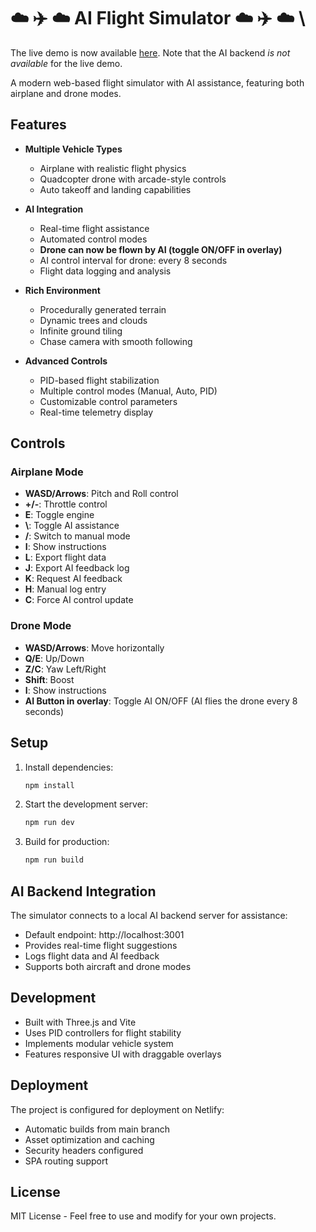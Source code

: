 # ☁️ ✈️ ☁️ AI Flight Simulator ☁️ ✈️ ☁️ \

The live demo is now available [here](https://aiflightsim.netlify.app). Note that the AI backend *is not available* for the live demo.  

A modern web-based flight simulator with AI assistance, featuring both airplane and drone modes.

## Features

- **Multiple Vehicle Types**
  - Airplane with realistic flight physics
  - Quadcopter drone with arcade-style controls
  - Auto takeoff and landing capabilities

- **AI Integration**
  - Real-time flight assistance
  - Automated control modes
  - **Drone can now be flown by AI (toggle ON/OFF in overlay)**
  - AI control interval for drone: every 8 seconds
  - Flight data logging and analysis

- **Rich Environment**
  - Procedurally generated terrain
  - Dynamic trees and clouds
  - Infinite ground tiling
  - Chase camera with smooth following

- **Advanced Controls**
  - PID-based flight stabilization
  - Multiple control modes (Manual, Auto, PID)
  - Customizable control parameters
  - Real-time telemetry display

## Controls

### Airplane Mode
- **WASD/Arrows**: Pitch and Roll control
- **+/-**: Throttle control
- **E**: Toggle engine
- **\\**: Toggle AI assistance
- **/**:  Switch to manual mode
- **I**: Show instructions
- **L**: Export flight data
- **J**: Export AI feedback log
- **K**: Request AI feedback
- **H**: Manual log entry
- **C**: Force AI control update

### Drone Mode
- **WASD/Arrows**: Move horizontally
- **Q/E**: Up/Down
- **Z/C**: Yaw Left/Right
- **Shift**: Boost
- **I**: Show instructions
- **AI Button in overlay**: Toggle AI ON/OFF (AI flies the drone every 8 seconds)

## Setup

1. Install dependencies:
   ```bash
   npm install
   ```

2. Start the development server:
   ```bash
   npm run dev
   ```

3. Build for production:
   ```bash
   npm run build
   ```

## AI Backend Integration

The simulator connects to a local AI backend server for assistance:
- Default endpoint: http://localhost:3001
- Provides real-time flight suggestions
- Logs flight data and AI feedback
- Supports both aircraft and drone modes

## Development

- Built with Three.js and Vite
- Uses PID controllers for flight stability
- Implements modular vehicle system
- Features responsive UI with draggable overlays

## Deployment

The project is configured for deployment on Netlify:
- Automatic builds from main branch
- Asset optimization and caching
- Security headers configured
- SPA routing support

## License

MIT License - Feel free to use and modify for your own projects.
